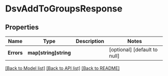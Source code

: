 # DsvAddToGroupsResponse

## Properties
Name | Type | Description | Notes
------------ | ------------- | ------------- | -------------
**Errors** | **map[string]string** |  | [optional] [default to null]

[[Back to Model list]](../README.md#documentation-for-models) [[Back to API list]](../README.md#documentation-for-api-endpoints) [[Back to README]](../README.md)

